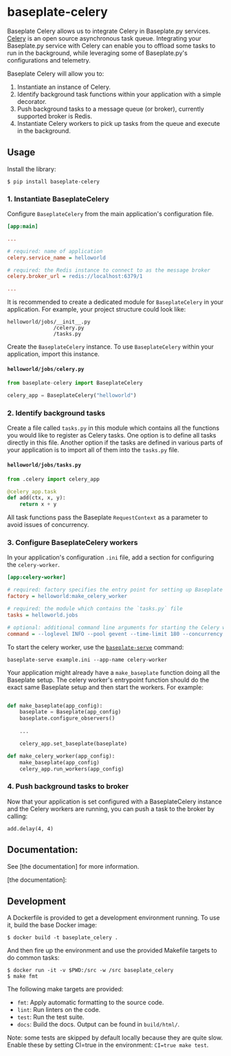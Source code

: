 # baseplate-celery

Baseplate Celery allows us to integrate Celery in Baseplate.py services. [Celery](https://docs.celeryproject.org/en/stable/getting-started/introduction.html) is an open source asynchronous task queue. Integrating your Baseplate.py service with Celery can enable you to offload some tasks to run in the background, while leveraging some of Baseplate.py's configurations and telemetry.

Baseplate Celery will allow you to:
1. Instantiate an instance of Celery.
2. Identify background task functions within your application with a simple decorator.
3. Push background tasks to a message queue (or broker), currently supported broker is Redis. 
4. Instantiate Celery workers to pick up tasks from the queue and execute in the background.


## Usage

Install the library:

```console
$ pip install baseplate-celery
```

### 1. Instantiate BaseplateCelery
Configure `BaseplateCelery` from the main application's configuration file. 

```ini
[app:main]

...

# required: name of application
celery.service_name = helloworld

# required: the Redis instance to connect to as the message broker
celery.broker_url = redis://localhost:6379/1

...

```

It is recommended to create a dedicated module for `BaseplateCelery` in your application. For example, your project structure could look like:
```
helloworld/jobs/__init__.py
               /celery.py
               /tasks.py
```

Create the `BaseplateCelery` instance. To use `BaseplateCelery` within your application, import this instance.
#### `helloworld/jobs/celery.py`
```python
from baseplate-celery import BaseplateCelery

celery_app = BaseplateCelery("helloworld")
```

### 2. Identify background tasks
Create a file called `tasks.py` in this module which contains all the functions you would like to register as Celery tasks. One option is to define all tasks directly in this file. Another option if the tasks are defined in various parts of your application is to import all of them into the `tasks.py` file.

#### `helloworld/jobs/tasks.py`
```python
from .celery import celery_app

@celery_app.task
def add(ctx, x, y):
    return x + y
```

All task functions pass the Baseplate `RequestContext` as a parameter to avoid issues of concurrency.

### 3. Configure BaseplateCelery workers
In your application's configuration `.ini` file, add a section for configuring the `celery-worker`.

```ini
[app:celery-worker]

# required: factory specifies the entry point for setting up Baseplate on the Celery worker
factory = helloworld:make_celery_worker

# required: the module which contains the `tasks.py` file
tasks = helloworld.jobs

# optional: additional command line arguments for starting the Celery worker
command = --loglevel INFO --pool gevent --time-limit 180 --concurrency 1
```

To start the celery worker, use the [`baseplate-serve`](https://baseplate.readthedocs.io/en/stable/cli/serve.html) command:
```
baseplate-serve example.ini --app-name celery-worker
```

Your application might already have a `make_baseplate` function doing all the Baseplate setup. The celery worker's entrypoint function should do the exact same Baseplate setup and then start the workers. For example:

```py

def make_baseplate(app_config):
    baseplate = Baseplate(app_config)
    baseplate.configure_observers()
    
    ...

    celery_app.set_baseplate(baseplate)

def make_celery_worker(app_config):
    make_baseplate(app_config)
    celery_app.run_workers(app_config)
```


### 4. Push background tasks to broker
Now that your application is set configured with a BaseplateCelery instance and the Celery workers are running, you can push a task to the broker by calling:
```
add.delay(4, 4)
```

## Documentation: 

See [the documentation] for more information.

[the documentation]: 

## Development

A Dockerfile is provided to get a development environment running. To use it,
build the base Docker image:

```console
$ docker build -t baseplate_celery .
```

And then fire up the environment and use the provided Makefile targets to do
common tasks:

```console
$ docker run -it -v $PWD:/src -w /src baseplate_celery
$ make fmt
```

The following make targets are provided:

* `fmt`: Apply automatic formatting to the source code.
* `lint`: Run linters on the code.
* `test`: Run the test suite.
* `docs`: Build the docs. Output can be found in `build/html/`.

Note: some tests are skipped by default locally because they are quite slow.
Enable these by setting CI=true in the environment: `CI=true make test`.
